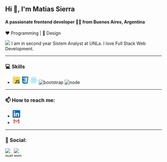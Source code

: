 <h2 align="left">Hi 👋, I'm Matias Sierra</h2>


<h4 align="left">A passionate frontend developer 👨‍💻  from Buenos Aires, Argentina</h4>

:heart: Programming | :black_heart: Design

<img src="https://media.giphy.com/media/WUlplcMpOCEmTGBtBW/giphy.gif" width="30"> I am in second year Sistem Analyst at UNLa. I love Full Stack Web Development. 

----

### 💻 Skills
- <p align="left">
    <img src="https://github.com/devicons/devicon/blob/master/icons/javascript/javascript-original.svg" alt="javascript" width="24px" height="24px"/>
    <img src="https://github.com/devicons/devicon/blob/master/icons/css3/css3-original.svg" alt="css3" width="24px" height="24px"/>
    <img src="https://github.com/devicons/devicon/blob/master/icons/react/react-original.svg" alt="react" width="24px" height="24px"/>
    <img src="https://github.com/konpa/devicon/blob/master/icons/bootstrap/bootstrap-plain-wordmark.svg" alt="bootstrap" width="24px" height="24px"/>
    <img src="https://github.com/konpa/devicon/blob/master/icons/nodejs/nodejs-original.svg" alt="node" width="24px" height="24px"/>
  </p>
  
----

### 📫 How to reach me:

- [<img src="https://github.com/Amchuz/Amchuz/blob/master/linkedin.jpeg" alt="linkedin logo" width="24">](https://www.linkedin.com/in/matias-hernan-sierra/)
- [<img src="https://github.com/Amchuz/Amchuz/blob/master/gmail.jpeg" alt="gmail logo" width="24">](hernanmatiassierra@gmail.com)
  
----

### 📢 Social:
<p align="left>
<a href="https://www.twitter.com/Mati__raw" target="_blank"><img align="left" src="https://cdn.jsdelivr.net/npm/simple-icons@3.0.1/icons/twitter.svg" alt="matijpg" height="28px" width="28px" /></a>
<a href="https://www.instagram.com/matti.js/" target="_blank"><img align="left" src="https://cdn.jsdelivr.net/npm/simple-icons@3.0.1/icons/instagram.svg" alt="mmatijpg" height="28px" width="28px" /></a>
</p>
